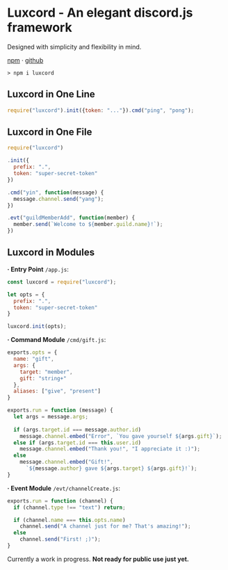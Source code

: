 # Luxcord - An elegant discord.js framework

Designed with simplicity and flexibility in mind.

[npm][1] · [github][2]

```
> npm i luxcord
```

## Luxcord in One Line

```js
require("luxcord").init({token: "..."}).cmd("ping", "pong");
```

## Luxcord in One File

```js
require("luxcord")

.init({
  prefix: ".",
  token: "super-secret-token"
})

.cmd("yin", function(message) {
  message.channel.send("yang");
})

.evt("guildMemberAdd", function(member) {
  member.send(`Welcome to ${member.guild.name}!`);
})
```

## Luxcord in Modules

**· Entry Point** `/app.js`:
```js
const luxcord = require("luxcord");

let opts = {
  prefix: ".",
  token: "super-secret-token"
}

luxcord.init(opts);
```

**· Command Module** `/cmd/gift.js`:
```js
exports.opts = {
  name: "gift",
  args: {
    target: "member",
    gift: "string+"
  },
  aliases: ["give", "present"]
}

exports.run = function (message) {
  let args = message.args;
  
  if (args.target.id === message.author.id) 
    message.channel.embed("Error", `You gave yourself ${args.gift}`);
  else if (args.target.id === this.user.id)
    message.channel.embed("Thank you!", "I appreciate it :)");
  else
    message.channel.embed("Gift!",
      `${message.author} gave ${args.target} ${args.gift}!`);
}
```

**· Event Module** `/evt/channelCreate.js`:
```js
exports.run = function (channel) {
  if (channel.type !== "text") return;

  if (channel.name === this.opts.name)
    channel.send("A channel just for me? That's amazing!");
  else
    channel.send("First! ;)");
}
```

Currently a work in progress. **Not ready for public use just yet.**

  [1]: https://npmjs.com/package/luxcord
  [2]: https://github.com/luxluxdev/luxcord